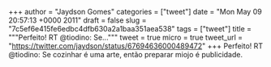 
+++
author = "Jaydson Gomes"
categories = ["tweet"]
date = "Mon May 09 20:57:13 +0000 2011"
draft = false
slug = "7c5ef6e415fe6edbc4dfb630a2a1baa351aea538"
tags = ["tweet"]
title = """Perfeito! RT @tiodino: Se..."""
tweet = true
micro = true
tweet_url = "https://twitter.com/jaydson/status/67694636000489472"
+++
Perfeito! RT @tiodino: Se cozinhar é uma arte, então preparar miojo é publicidade.
